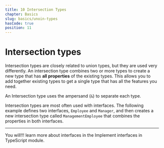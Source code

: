 ```yaml
---
title: 10 Intersection Types
chapter: Basics
slug: basics/unoin-types
hasCode: true
position: 11
---
```


# Intersection types

Intersection types are closely related to union types, but they are used very differently.
An intersection type combines two or more types to create a new type that has **all properties** of the existing types.
This allows you to add together existing types to get a single type that has all the features you need.

An Intersection type uses the ampersand (`&`) to separate each type.

Intersection types are most often used with interfaces.
The following example defines two interfaces, `Employee` and `Manager`, and then creates a new intersection type called `ManagementEmployee` that combines the properties in both interfaces.

---

You will!!! learn more about interfaces in the Implement interfaces in TypeScript module.
